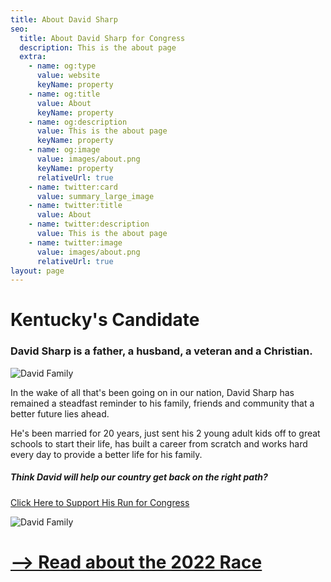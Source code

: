 ```yaml
---
title: About David Sharp
seo:
  title: About David Sharp for Congress
  description: This is the about page
  extra:
    - name: og:type
      value: website
      keyName: property
    - name: og:title
      value: About
      keyName: property
    - name: og:description
      value: This is the about page
      keyName: property
    - name: og:image
      value: images/about.png
      keyName: property
      relativeUrl: true
    - name: twitter:card
      value: summary_large_image
    - name: twitter:title
      value: About
    - name: twitter:description
      value: This is the about page
    - name: twitter:image
      value: images/about.png
      relativeUrl: true
layout: page
---
```


# Kentucky's Candidate

### David Sharp is a father, a husband, a veteran and a Christian.
![David Family](/images/david-family-2.jpg)

In the wake of all that's been going on in our nation, David Sharp has remained a steadfast reminder to his family, friends and community that a better future lies ahead.
<br>

He's been married for 20 years, just sent his 2 young adult kids off to great schools to start their life, has built a career from scratch and works hard every day to provide a better life for his family.
<br>

##### Think David will help our country get back on the right path?
[Click Here to Support His Run for Congress](/support)

![David Family](/images/david-family.jpg)

# [--> Read about the 2022 Race](/about-race)
